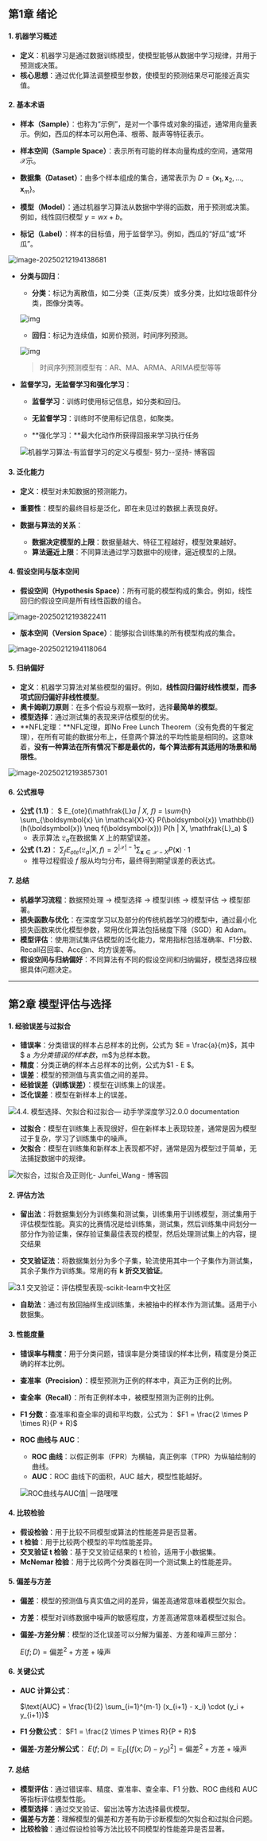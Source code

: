 ## 第1章 绪论

#### 1. **机器学习概述**
- **定义**：机器学习是通过数据训练模型，使模型能够从数据中学习规律，并用于预测或决策。
- **核心思想**：通过优化算法调整模型参数，使模型的预测结果尽可能接近真实值。

#### 2. **基本术语**
- **样本（Sample）**：也称为“示例”，是对一个事件或对象的描述，通常用向量表示。例如，西瓜的样本可以用色泽、根蒂、敲声等特征表示。
- **样本空间（Sample Space）**：表示所有可能的样本向量构成的空间，通常用 $\mathcal{X}$示。

- **数据集（Dataset）**：由多个样本组成的集合，通常表示为 $D = \{\boldsymbol{x}_1, \boldsymbol{x}_2, \dots, \boldsymbol{x}_m\}$。
- **模型（Model）**：通过机器学习算法从数据中学得的函数，用于预测或决策。例如，线性回归模型  $y = wx + b$。
- **标记（Label）**：样本的目标值，用于监督学习。例如，西瓜的“好瓜”或“坏瓜”。

![image-20250212194138681](../深度学习苹果书教材/assets/image-20250212194138681.png)

- **分类与回归**：

  - **分类**：标记为离散值，如二分类（正类/反类）或多分类，比如垃圾邮件分类，图像分类等。

  ![img](../深度学习苹果书教材/assets/1WA9aceQugVlBS81r2a7Snw.png)

  - **回归**：标记为连续值，如房价预测，时间序列预测。

  ![img](../深度学习苹果书教材/assets/l352G.png)

  > 时间序列预测模型有：AR、MA、ARMA、ARIMA模型等等
- **监督学习，无监督学习和强化学习**：

  - **监督学习**：训练时使用标记信息，如分类和回归。

  - **无监督学习**：训练时不使用标记信息，如聚类。
  - **强化学习：**最大化动作所获得回报来学习执行任务

  ![机器学习算法-有监督学习的定义与模型- 努力--坚持- 博客园](../深度学习苹果书教材/assets/527658-20230124210635723-224662728.png)

#### 3. **泛化能力**
- **定义**：模型对未知数据的预测能力。
- **重要性**：模型的最终目标是泛化，即在未见过的数据上表现良好。

- **数据与算法的关系**：
  - **数据决定模型的上限**：数据量越大、特征工程越好，模型效果越好。
  - **算法逼近上限**：不同算法通过学习数据中的规律，逼近模型的上限。

#### 4. **假设空间与版本空间**
- **假设空间（Hypothesis Space）**：所有可能的模型构成的集合。例如，线性回归的假设空间是所有线性函数的组合。

![image-20250212193822411](../深度学习苹果书教材/assets/image-20250212193822411.png)

- **版本空间（Version Space）**：能够拟合训练集的所有模型构成的集合。

![image-20250212194118064](../深度学习苹果书教材/assets/image-20250212194118064.png)

#### 5. **归纳偏好**
- **定义**：机器学习算法对某些模型的偏好。例如，**线性回归偏好线性模型，而多项式回归偏好非线性模型**。
- **奥卡姆剃刀原则**：在多个假设与观察一致时，选择**最简单的模型**。
- **模型选择**：通过测试集的表现来评估模型的优劣。
- **NFL定理：**NFL定理，即No Free Lunch Theorem（没有免费的午餐定理），在所有可能的数据分布上，任意两个算法的平均性能是相同的。这意味着，**没有一种算法在所有情况下都是最优的，每个算法都有其适用的场景和局限性**。

![image-20250212193857301](../深度学习苹果书教材/assets/image-20250212193857301.png)

#### 6. **公式推导**
- **公式 (1.1)**：
  $
  E_{ote}(\mathfrak{L}_a | X, f) = \sum_{h} \sum_{\boldsymbol{x} \in \mathcal{X}-X} P(\boldsymbol{x}) \mathbb{I}(h(\boldsymbol{x}) \neq f(\boldsymbol{x})) P(h | X, \mathfrak{L}_a)
  $
  - 表示算法 $\mathfrak{L}_a$在数据集 $X$ 上的期望误差。
- **公式 (1.2)**：
  $\sum_{f} E_{ote}(\mathfrak{L}_a | X, f) = 2^{|\mathcal{X}|-1} \sum_{\boldsymbol{x} \in \mathcal{X}-X} P(\boldsymbol{x}) \cdot 1$
  - 推导过程假设 $f$ 服从均匀分布，最终得到期望误差的表达式。

#### 7. **总结**
- **机器学习流程**：数据预处理 → 模型选择 → 模型训练 → 模型评估 → 模型部署。
- **损失函数与优化**：在深度学习以及部分的传统机器学习的模型中，通过最小化损失函数来优化模型参数，常用优化算法包括梯度下降（SGD）和 Adam。
- **模型评估**：使用测试集评估模型的泛化能力，常用指标包括准确率、F1分数、Recall召回率、Acc@n、均方误差等。
- **假设空间与归纳偏好**：不同算法有不同的假设空间和归纳偏好，模型选择应根据具体问题决定。

---

#### 

## 第2章 模型评估与选择

#### 1. **经验误差与过拟合**
- **错误率**：分类错误的样本占总样本的比例，公式为 $E = \frac{a}{m}$，其中$ a $为分类错误的样本数，$m$为总样本数。
- **精度**：分类正确的样本占总样本的比例，公式为$1 - E $。
- **误差**：模型的预测值与真实值之间的差异。
- **经验误差（训练误差）**：模型在训练集上的误差。
- **泛化误差**：模型在新样本上的误差。

![4.4. 模型选择、欠拟合和过拟合— 动手学深度学习2.0.0 documentation](https://zh.d2l.ai/_images/capacity-vs-error.svg)

- **过拟合**：模型在训练集上表现很好，但在新样本上表现较差，通常是因为模型过于复杂，学习了训练集中的噪声。
- **欠拟合**：模型在训练集和新样本上表现都不好，通常是因为模型过于简单，无法捕捉数据中的规律。

![欠拟合，过拟合及正则化- Junfei_Wang - 博客园](../深度学习苹果书教材/assets/1155267-20170612101011400-1482615894.png)

#### 2. **评估方法**
- **留出法**：将数据集划分为训练集和测试集，训练集用于训练模型，测试集用于评估模型性能。真实的比赛情况是给训练集，测试集，然后训练集中间划分一部分作为验证集，保存验证集最佳表现的模型，然后处理测试集上的内容，提交结果

- **交叉验证法**：将数据集划分为多个子集，轮流使用其中一个子集作为测试集，其余子集作为训练集。常用的有 **k 折交叉验证**。

![3.1 交叉验证：评估模型表现-scikit-learn中文社区](../深度学习苹果书教材/assets/d867ce333dbd30647e59d7c4771e7d1f.png)

- **自助法**：通过有放回抽样生成训练集，未被抽中的样本作为测试集。适用于小数据集。

#### 3. **性能度量**
- **错误率与精度**：用于分类问题，错误率是分类错误的样本比例，精度是分类正确的样本比例。

- **查准率（Precision）**：模型预测为正例的样本中，真正为正例的比例。

- **查全率（Recall）**：所有正例样本中，被模型预测为正例的比例。

- **F1 分数**：查准率和查全率的调和平均数，公式为：
  $F1 = \frac{2 \times P \times R}{P + R}$
  
- **ROC 曲线与 AUC**：
  - **ROC 曲线**：以假正例率（FPR）为横轴，真正例率（TPR）为纵轴绘制的曲线。
  - **AUC**：ROC 曲线下的面积，AUC 越大，模型性能越好。
  
  ![ROC曲线与AUC值| 一路嘿嘿](../深度学习苹果书教材/assets/roc.png)

#### 4. **比较检验**
- **假设检验**：用于比较不同模型或算法的性能差异是否显著。
- **t 检验**：用于比较两个模型的平均性能差异。
- **交叉验证 t 检验**：基于交叉验证结果的 t 检验，适用于小数据集。
- **McNemar 检验**：用于比较两个分类器在同一个测试集上的性能差异。

#### 5. **偏差与方差**
- **偏差**：模型的预测值与真实值之间的差异，偏差高通常意味着模型欠拟合。

- **方差**：模型对训练数据中噪声的敏感程度，方差高通常意味着模型过拟合。

- **偏差-方差分解**：模型的泛化误差可以分解为偏差、方差和噪声三部分：
  
  $E(f; D) = \text{偏差}^2 + \text{方差} + \text{噪声}$

#### 6. **关键公式**
- **AUC 计算公式**：
  
  $\text{AUC} = \frac{1}{2} \sum_{i=1}^{m-1} (x_{i+1} - x_i) \cdot (y_i + y_{i+1})$
  
- **F1 分数公式**：
  $F1 = \frac{2 \times P \times R}{P + R}$
  
- **偏差-方差分解公式**：
  $E(f; D) = \mathbb{E}_D \left[ (f(x; D) - y_D)^2 \right] = \text{偏差}^2 + \text{方差} + \text{噪声}$

#### 7. **总结**
- **模型评估**：通过错误率、精度、查准率、查全率、F1 分数、ROC 曲线和 AUC 等指标评估模型性能。
- **模型选择**：通过交叉验证、留出法等方法选择最优模型。
- **偏差与方差**：理解模型的偏差和方差有助于诊断模型的欠拟合和过拟合问题。
- **比较检验**：通过假设检验等方法比较不同模型的性能差异是否显著。
